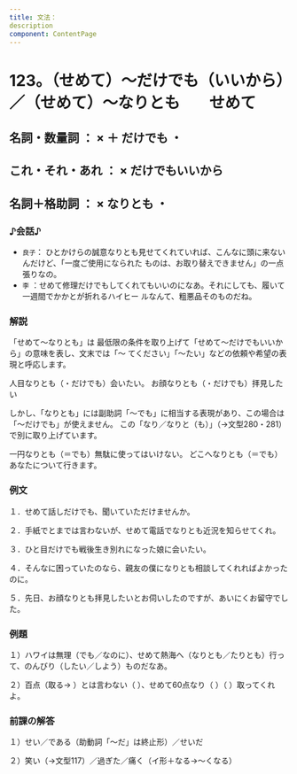 ```yaml
---
title: 文法：
description
component: ContentPage
---
```



# 123。（せめて）～だけでも（いいから）／（せめて）～なりとも        せめて 
## 名詞・数量詞 ： × ＋ だけでも ・
## これ・それ・あれ ： × だけでもいいから  
## 名詞＋格助詞 ： × なりとも ・
### ♪会話♪
- `良子`： ひとかけらの誠意なりとも見せてくれていれば、こんなに頭に来ないんだけど、「一度ご使用になられた ものは、お取り替えできません」の一点張りなの。
- `李` ：せめて修理だけでもしてくれてもいいのになあ。それにしても、履いて一週間でかかとが折れるハイヒー ルなんて、粗悪品そのものだね。

### 解説
「せめて～なりとも」は 最低限の条件を取り上げて「せめて～だけでもいいから」の意味を表し、文末では「～ てください」「～たい」などの依頼や希望の表現と呼応します。

人目なりとも（・だけでも）会いたい。 お顔なりとも（・だけでも）拝見したい

しかし、「なりとも」には副助詞「～でも」に相当する表現があり、この場合は「～だけでも」が使えません。 この「なり／なりと（も）」（→文型280・281）で別に取り上げています。

一円なりとも（＝でも）無駄に使ってはいけない。 どこへなりとも（＝でも）あなたについて行きます。

### 例文
１．せめて話しだけでも、聞いていただけませんか。

２．手紙でとまでは言わないが、せめて電話でなりとも近況を知らせてくれ。

３．ひと目だけでも戦後生き別れになった娘に会いたい。

４．そんなに困っていたのなら、親友の僕になりとも相談してくれればよかったのに。

５．先日、お顔なりとも拝見したいとお伺いしたのですが、あいにくお留守でした。
### 例題
１）ハワイは無理（でも／なのに）、せめて熱海へ（なりとも／たりとも）行って、のんびり（したい／しよう）ものだなあ。

２）百点（取る→ ）とは言わない（ ）、せめて60点なり（ ）（ ）取ってくれよ。
### 前課の解答
１）せい／である（助動詞「～だ」は終止形）／せいだ

２）笑い（→文型117）／過ぎた／痛く（イ形＋なる→～くなる）
